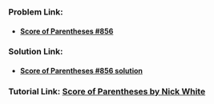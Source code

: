 ### **Problem Link:**

- #### [Score of Parentheses #856](https://leetcode.com/problems/score-of-parentheses/)

### **Solution Link:**

- #### [Score of Parentheses #856 solution](https://github.com/heyimvikash/DataStructures-And-Algorithms/blob/342d1b69dab418fc374db9d172acc808f9b33752/02.%20Stack/LeetCode%20Qs/12.%20Daily%20Temperatures%20%23739/Solution.java)

### **Tutorial Link:** [Score of Parentheses by Nick White](https://youtu.be/jfmJusJ0qKM)
